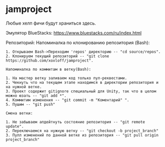 # jamproject

Любые хелп фичи будут храниться здесь.

Эмулятор BlueStacks: https://www.bluestacks.com/ru/index.html

Репозиторий:
	Напоминалка по клонированию репозитория (Bash):

	1. Открываем Bash->Переходим 'repos' директорию -- "cd source/repos".
	2. Клонируем текущий репозиторий -- "git clone https://github.com/xoxloff/jamproject".

	Напоминалка по коммитам в ветку(Bash):

	1. На мастер ветку заливаем код только пул-реквестами.
	2. Чекнуть что на текущем этапе находимся в директории репозитория и на нужной ветке.
	3. Проект содержит gitignore специальный для Unity, так что в целом можно юзать -- "git add *".
	4. Коммитим изменения -- "git commit -m "Коментарий" ".
	5. Пушим -- "git push"

	Смена ветки:
	
	1. Не забываем апдейтнуть состояние репозитория -- "git remote update".
	2. Переключаемся на нужную ветку -- "git checkout -b project_branch"
	3. Пулл изменений по данной ветке из репозитория -- "git pull origin project_branch"

